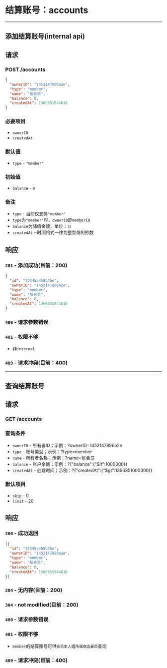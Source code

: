 # 结算账号：accounts
***

## 添加结算账号(internal api)
## 请求
### POST /accounts
```json
{
  "ownerID": "1452147896a2e",
  "type": "member",
  "name": "张会员",
  "balance": 0,
  "createdAt": 1366351844618
}
```
### 必要项目
* `ownerID`
* `createdAt`

### 默认值
* `type` - `"member"`

### 初始值
* `balance` - `0`

### 备注
* `type` - 当前仅支持`"member"`
* `type`为`"member"`时，`ownerID`即`memberID`
* `balance`为储值金额，单位：`分`
* `createdAt` - 时间格式一律为整型值的秒数

## 响应
### `201` - 添加成功(目前：200)
```json
{
  "id": "32445a458b45e",
  "ownerID": "1452147896a2e",
  "type": "member",
  "name": "张会员",
  "balance": 0,
  "createdAt": 1366351844618
}
```
### `400` - 请求参数错误
### `401` - 权限不够
* 非`internal`

### `409` - 请求冲突(目前：400)
***

## 查询结算账号
## 请求
### GET /accounts

### 查询条件
* `ownerID` - 所有者ID；示例：?ownerID=1452147896a2e
* `type` - 账号类型；示例：?type=member
* `name` - 所有者名称；示例：?name=张会员
* `balance` - 账户余额；示例：?{"balance":{"$lt":1000000}}
* `createdAt` - 创建时间；示例：?{"createdAt":{"$gt":1366351000000}}

### 默认项目
* `skip` - 0
* `limit` - 20

## 响应
### `200` - 成功返回
```json
[{
  "id": "32445a458b45e",
  "ownerID": "1452147896a2e",
  "type": "member",
  "name": "张会员",
  "balance": 0,
  "createdAt": 1366351844618
}]
```
### `204` - 无内容(目前：200)
### `304` - not modified(目前：200)
### `400` - 请求参数错误
### `401` - 权限不够
* `member`的结算账号可供`会员本人`或`所属商店雇员`查询

### `409` - 请求冲突(目前：400)
